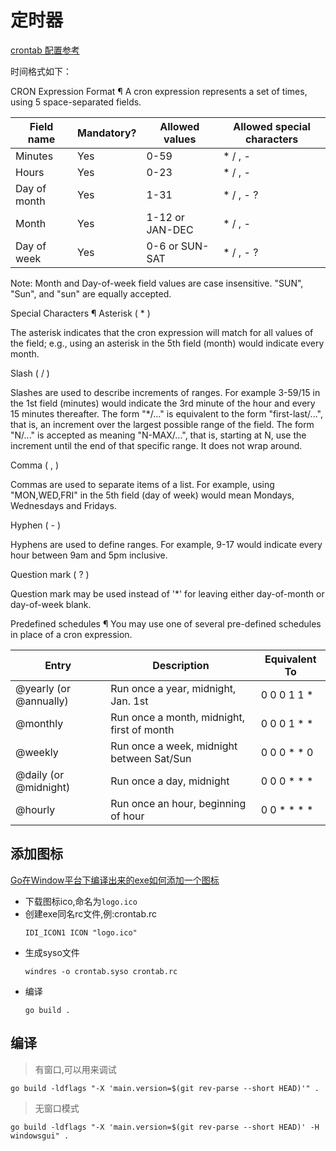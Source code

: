 # 定时器

[crontab 配置参考](https://pkg.go.dev/github.com/robfig/cron/v3#section-readme)

时间格式如下：

CRON Expression Format ¶
A cron expression represents a set of times, using 5 space-separated fields.

Field name   | Mandatory? | Allowed values  | Allowed special characters
----------   | ---------- | --------------  | --------------------------
Minutes      | Yes        | 0-59            | * / , -
Hours        | Yes        | 0-23            | * / , -
Day of month | Yes        | 1-31            | * / , - ?
Month        | Yes        | 1-12 or JAN-DEC | * / , -
Day of week  | Yes        | 0-6 or SUN-SAT  | * / , - ?


Note: Month and Day-of-week field values are case insensitive. "SUN", "Sun", and "sun" are equally accepted.

Special Characters ¶
Asterisk ( * )

The asterisk indicates that the cron expression will match for all values of the field; e.g., using an asterisk in the 5th field (month) would indicate every month.

Slash ( / )

Slashes are used to describe increments of ranges. For example 3-59/15 in the 1st field (minutes) would indicate the 3rd minute of the hour and every 15 minutes thereafter. The form "*\/..." is equivalent to the form "first-last/...", that is, an increment over the largest possible range of the field. The form "N/..." is accepted as meaning "N-MAX/...", that is, starting at N, use the increment until the end of that specific range. It does not wrap around.

Comma ( , )

Commas are used to separate items of a list. For example, using "MON,WED,FRI" in the 5th field (day of week) would mean Mondays, Wednesdays and Fridays.

Hyphen ( - )

Hyphens are used to define ranges. For example, 9-17 would indicate every hour between 9am and 5pm inclusive.

Question mark ( ? )

Question mark may be used instead of '*' for leaving either day-of-month or day-of-week blank.

Predefined schedules ¶
You may use one of several pre-defined schedules in place of a cron expression.

Entry                  | Description                                | Equivalent To
-----                  | -----------                                | -------------
@yearly (or @annually) | Run once a year, midnight, Jan. 1st        | 0 0 0 1 1 *
@monthly               | Run once a month, midnight, first of month | 0 0 0 1 * *
@weekly                | Run once a week, midnight between Sat/Sun  | 0 0 0 * * 0
@daily (or @midnight)  | Run once a day, midnight                   | 0 0 0 * * *
@hourly                | Run once an hour, beginning of hour        | 0 0 * * * *

## 添加图标
[Go在Window平台下编译出来的exe如何添加一个图标](https://blog.csdn.net/wtt234/article/details/124512392)
- 下载图标ico,命名为`logo.ico`
- 创建exe同名rc文件,例:crontab.rc
    ```
    IDI_ICON1 ICON "logo.ico"
    ```
- 生成syso文件
    ```
    windres -o crontab.syso crontab.rc
    ```
- 编译
    ```
    go build .
    ```

## 编译
> 有窗口,可以用来调试
```
go build -ldflags "-X 'main.version=$(git rev-parse --short HEAD)'" .
```
> 无窗口模式
```
go build -ldflags "-X 'main.version=$(git rev-parse --short HEAD)' -H windowsgui" .
```

